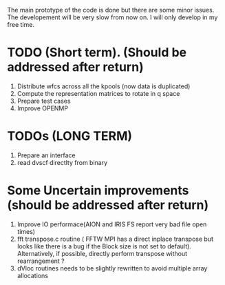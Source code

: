 The main prototype of the code is done but there are some minor issues. 
The developement will be very slow from now on. I will only develop in 
my free time.

# TODO (Short term). (Should be addressed after return)
1) Distribute wfcs across all the kpools (now data is duplicated)
2) Compute the representation matrices to rotate in q space
3) Prepare test cases
4) Improve OPENMP

# TODOs (LONG TERM)
1) Prepare an interface 
2) read dvscf directlty from binary


# Some Uncertain improvements (should be addressed after return)
1) Improve IO performace(AION and IRIS FS report very bad file open times)
2) fft transpose.c routine ( FFTW MPI has a direct inplace transpose but looks 
like there is a bug if the Block size is not set to default). Alternatively,
if possible, directly perform transpose without rearrangement ?
3) dVloc routines needs to be slightly rewritten to avoid multiple array allocations




